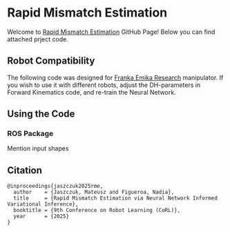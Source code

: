 # Rapid Mismatch Estimation
Welcome to [Rapid Mismatch Estimation](https://mateusz-jaszczuk.github.io/rme/) GitHub Page! Below you can find attached prject code.

## Robot Compatibility
The following code was designed for [Franka Emika Research](https://www.franka.de/) manipulator. If you wish to use it with different robots, adjust the DH-parameters in Forward Kinematics code, and re-train the Neural Network.


## Using the Code



### ROS Package

Mention input shapes

## Citation

<pre><code>@inproceedings{jaszczuk2025rme,
  author    = {Jaszczuk, Mateusz and Figueroa, Nadia},
  title     = {Rapid Mismatch Estimation via Neural Network Informed Variational Inference},
  booktitle = {9th Conference on Robot Learning (CoRL)},
  year      = {2025}
}</code></pre>
